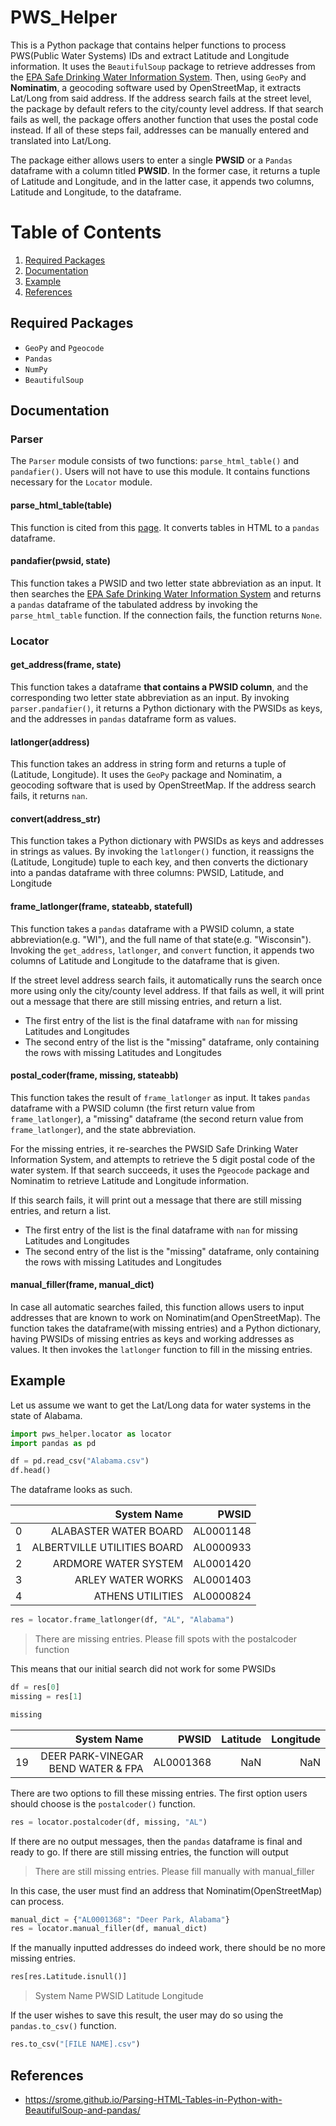# PWS_Helper
This is a Python package that contains helper functions to process PWS(Public Water Systems) IDs and extract Latitude and Longitude information. It uses the `BeautifulSoup` package to retrieve addresses from the [EPA Safe Drinking Water Information System](https://www.epa.gov/enviro/sdwis-search). Then, using `GeoPy` and **Nominatim**, a geocoding software used by OpenStreetMap, it extracts Lat/Long from said address. If the address search fails at the street level, the package by default refers to the city/county level address. If that search fails as well, the package offers another function that uses the postal code instead. If all of these steps fail, addresses can be manually entered and translated into Lat/Long.

The package either allows users to enter a single **PWSID** or a `Pandas` dataframe with a column titled **PWSID**. In the former case, it returns a tuple of Latitude and Longitude, and in the latter case, it appends two columns, Latitude and Longitude, to the dataframe.

# Table of Contents
1. [Required Packages](#packages)
2. [Documentation](#documentation)
3. [Example](#example)
4. [References](#reference)

## Required Packages <a name="packages"> </a>

- `GeoPy` and `Pgeocode`
- `Pandas`
- `NumPy`
- `BeautifulSoup`

## Documentation <a name="documentation"> </a>

### Parser

The `Parser` module consists of two functions: `parse_html_table()` and `pandafier()`. Users will not have to use this module. It contains functions necessary for the `Locator` module.

#### parse_html_table(table)

This function is cited from this [page](https://srome.github.io/Parsing-HTML-Tables-in-Python-with-BeautifulSoup-and-pandas/). It converts tables in HTML to a `pandas` dataframe.

#### pandafier(pwsid, state)

This function takes a PWSID and two letter state abbreviation as an input. It then searches the [EPA Safe Drinking Water Information System](https://www.epa.gov/enviro/sdwis-search) and returns a `pandas` dataframe of the tabulated address by invoking the `parse_html_table` function. If the connection fails, the function returns `None`.

### Locator

#### get_address(frame, state)

This function takes a dataframe **that contains a PWSID column**, and the corresponding two letter state abbreviation as an input. By invoking `parser.pandafier()`, it returns a Python dictionary with the PWSIDs as keys, and the addresses in `pandas` dataframe form as values. 

#### latlonger(address)

This function takes an address in string form and returns a tuple of (Latitude, Longitude). It uses the `GeoPy` package and Nominatim, a geocoding software that is used by OpenStreetMap. If the address search fails, it returns `nan`.

#### convert(address_str)

This function takes a Python dictionary with PWSIDs as keys and addresses in strings as values. By invoking the `latlonger()` function, it reassigns the (Latitude, Longitude) tuple to each key, and then converts the dictionary into a pandas dataframe with three columns: PWSID, Latitude, and Longitude

#### frame_latlonger(frame, stateabb, statefull)

This function takes a `pandas` dataframe with a PWSID column, a state abbreviation(e.g. "WI"), and the full name of that state(e.g. "Wisconsin"). Invoking the `get_address`, `latlonger`, and `convert` function, it appends two columns of Latitude and Longitude to the dataframe that is given.

If the street level address search fails, it automatically runs the search once more using only the city/county level address. If that fails as well, it will print out a message that there are still missing entries, and return a list. 

- The first entry of the list is the final dataframe with `nan` for missing Latitudes and Longitudes
- The second entry of the list is the "missing" dataframe, only containing the rows with missing Latitudes and Longitudes

#### postal_coder(frame, missing, stateabb)

This function takes the result of `frame_latlonger` as input. It takes `pandas` dataframe with a PWSID column (the first return value from `frame_latlonger`), a "missing" dataframe (the second return value from `frame_latlonger`), and the state abbreviation. 

For the missing entries, it re-searches the PWSID Safe Drinking Water Information System, and attempts to retrieve the 5 digit postal code of the water system. If that search succeeds, it uses the `Pgeocode` package and Nominatim to retrieve Latitude and Longitude information.

If this search fails, it will print out a message that there are still missing entries, and return a list. 

- The first entry of the list is the final dataframe with `nan` for missing Latitudes and Longitudes
- The second entry of the list is the "missing" dataframe, only containing the rows with missing Latitudes and Longitudes

#### manual_filler(frame, manual_dict)

In case all automatic searches failed, this function allows users to input addresses that are known to work on Nominatim(and OpenStreetMap). The function takes the dataframe(with missing entries) and a Python dictionary, having PWSIDs of missing entries as keys and working addresses as values. It then invokes the `latlonger` function to fill in the missing entries.


## Example <a name="example"> </a>

Let us assume we want to get the Lat/Long data for water systems in the state of Alabama. 

```python
import pws_helper.locator as locator
import pandas as pd

df = pd.read_csv("Alabama.csv")
df.head()
```

The dataframe looks as such.

|   |                 System Name |     PWSID |
|--:|----------------------------:|----------:|
| 0 |       ALABASTER WATER BOARD | AL0001148 |
| 1 | ALBERTVILLE UTILITIES BOARD | AL0000933 |
| 2 |        ARDMORE WATER SYSTEM | AL0001420 |
| 3 |           ARLEY WATER WORKS | AL0001403 |
| 4 |            ATHENS UTILITIES | AL0000824 |

```python
res = locator.frame_latlonger(df, "AL", "Alabama")
```
> There are missing entries. Please fill spots with the postalcoder function

This means that our initial search did not work for some PWSIDs

```python
df = res[0]
missing = res[1]

missing
```

|    |                        System Name |     PWSID | Latitude | Longitude |
|---:|-----------------------------------:|----------:|---------:|----------:|
| 19 | DEER PARK-VINEGAR BEND WATER & FPA | AL0001368 |      NaN |       NaN |

There are two options to fill these missing entries. The first option users should choose is the `postalcoder()` function.

```python
res = locator.postalcoder(df, missing, "AL")
```

If there are no output messages, then the `pandas` dataframe is final and ready to go. If there are still missing entries, the function will output

> There are still missing entries. Please fill manually with manual_filler

In this case, the user must find an address that Nominatim(OpenStreetMap) can process.

```python
manual_dict = {"AL0001368": "Deer Park, Alabama"}
res = locator.manual_filler(df, manual_dict)
```

If the manually inputted addresses do indeed work, there should be no more missing entries.

```python
res[res.Latitude.isnull()]
```

> System Name	PWSID	Latitude	Longitude

If the user wishes to save this result, the user may do so using the `pandas.to_csv()` function.

```python
res.to_csv("[FILE NAME].csv")
```

## References <a name="reference"> </a>

- https://srome.github.io/Parsing-HTML-Tables-in-Python-with-BeautifulSoup-and-pandas/